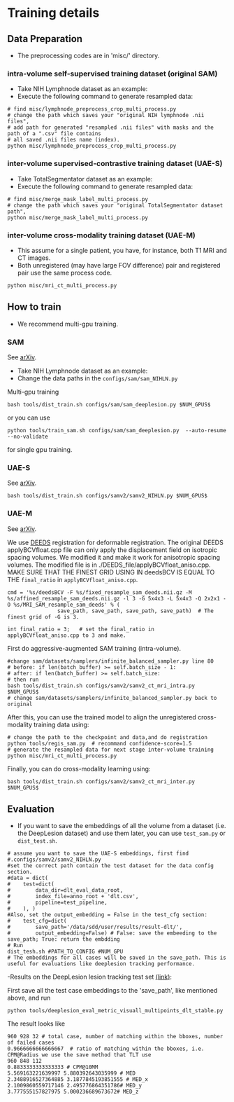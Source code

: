 # Training details

## Data Preparation
- The preprocessing codes are in 'misc/' directory.

### intra-volume self-supervised training dataset (original SAM)
- Take NIH Lymphnode dataset as an example:
- Execute the following command to generate resampled data:
```
# find misc/lymphnode_preprocess_crop_multi_process.py
# change the path which saves your "original NIH lymphnode .nii files", 
# add path for generated "resampled .nii files" with masks and the path of a ".csv" file contains 
# all saved .nii files name (index).
python misc/lymphnode_preprocess_crop_multi_process.py
```


### inter-volume supervised-contrastive training dataset (UAE-S)
- Take TotalSegmentator dataset as an example:
- Execute the following command to generate resampled data:
```
# find misc/merge_mask_label_multi_process.py
# change the path which saves your "original TotalSegmentator dataset path", 
python misc/merge_mask_label_multi_process.py
```

### inter-volume cross-modality training dataset (UAE-M)
- This assume for a single patient, you have, for instance, both T1 MRI and CT images.
- Both unregistered (may have large FOV difference) pair and registered pair use the same process code.
```
python misc/mri_ct_multi_process.py
```

## How to train

- We recommend multi-gpu training.
### SAM
See [arXiv](https://arxiv.org/abs/2012.02383).
- Take NIH Lymphnode dataset as an example:
- Change the data paths in the `configs/sam/sam_NIHLN.py`

Multi-gpu training
```
bash tools/dist_train.sh configs/sam/sam_deeplesion.py $NUM_GPUS$
```
or you can use 
```
python tools/train_sam.sh configs/sam/sam_deeplesion.py  --auto-resume --no-validate
```
for single gpu training.

### UAE-S

See [arXiv](https://arxiv.org/abs/2306.13988).

```
bash tools/dist_train.sh configs/samv2/samv2_NIHLN.py $NUM_GPUS$
```

### UAE-M

See [arXiv](https://arxiv.org/abs/2307.03535).

We use [DEEDS](https://github.com/mattiaspaul/deedsBCV) registration for deformable registration. The original DEEDS 
applyBCVfloat.cpp file can only apply the displacement field
on isotropic spacing volumes. We modified it and make it work for anisotropic spacing volumes.
The modified file is in ./DEEDS_file/applyBCVfloat_aniso.cpp.
MAKE SURE THAT THE FINEST GRID USING IN deedsBCV IS EQUAL TO THE `final_ratio` in `applyBCVfloat_aniso.cpp`.
```
cmd = '%s/deedsBCV -F %s/fixed_resample_sam_deeds.nii.gz -M %s/affined_resample_sam_deeds.nii.gz -l 3 -G 5x4x3 -L 5x4x3 -Q 2x2x1 -O %s/MRI_SAM_resample_sam_deeds' % (
                save_path, save_path, save_path, save_path)  # The finest grid of -G is 3.
                
int final_ratio = 3;   # set the final_ratio in applyBCVfloat_aniso.cpp to 3 and make. 
```
First do aggressive-augmented SAM training (intra-volume).
```
#change sam/datasets/samplers/infinite_balanced_sampler.py line 80
# before: if len(batch_buffer) >= self.batch_size - 1:
# after: if len(batch_buffer) >= self.batch_size:
# then run
bash tools/dist_train.sh configs/samv2/samv2_ct_mri_intra.py $NUM_GPUS$
# change sam/datasets/samplers/infinite_balanced_sampler.py back to original
```
After this, you can use the trained model to align the unregistered cross-modality training data using:
```
# change the path to the checkpoint and data,and do registration
python tools/regis_sam.py  # recommand confidence-score=1.5
# generate the resampled data for next stage inter-volume training
python misc/mri_ct_multi_process.py
```
Finally, you can do cross-modality learning using:
```
bash tools/dist_train.sh configs/samv2/samv2_ct_mri_inter.py $NUM_GPUS$
```

## Evaluation

- If you want to save the embeddings of all the volume from a dataset (i.e. the DeepLesion dataset) and use them later,
you can use `test_sam.py` or `dist_test.sh`.
```
# assume you want to save the UAE-S embeddings, first find 
#.configs/samv2/samv2_NIHLN.py
#set the correct path contain the test dataset for the data config section.
#data = dict(
#    test=dict(
#        data_dir=dlt_eval_data_root,
#        index_file=anno_root + 'dlt.csv',
#        pipeline=test_pipeline,
#    ), )
#Also, set the output_embedding = False in the test_cfg section:
#    test_cfg=dict(
#        save_path='/data/sdd/user/results/result-dlt/',
#        output_embedding=False) # False: save the embeeding to the save_path; True: return the embdding
# Run
dist_tesh.sh #PATH_TO_CONFIG #NUM_GPU
# The embeddings for all cases will be saved in the save_path. This is useful for evaluations like deeplesion tracking performance.
```
-Results on the DeepLesion lesion tracking test set [(link)](https://github.com/JimmyCai91/DLT):

First save all the test case embeddings to the 'save_path', like mentioned above, and run
```
python tools/deeplesion_eval_metric_visuall_multipoints_dlt_stable.py
```
The result looks like 
```
960 928 32 # total case, number of matching within the bboxes, number of failed cases
0.9666666666666667  # ratio of matching within the bboxes, i.e. CPM@Radius we use the save method that TLT use
960 848 112 
0.8833333333333333 # CPM@10MM
5.569163221639997 5.880392643035999 # MED
2.3488916527364885 3.1877845193851555 # MED_x
2.1009860559717146 2.495776864351786# MED_y
3.777555157827975 5.000236689673672# MED_z
```
